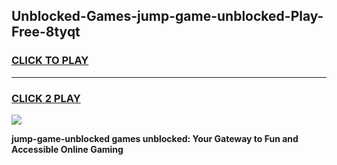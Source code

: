 
## Unblocked-Games-jump-game-unblocked-Play-Free-8tyqt
<h3>
<a href="https://premium76.site?title=jump-game-unblocked&ref=22A">CLICK TO PLAY</a></h3>
<hr>

<h3>
<a href="https://premium76.site?title=jump-game-unblocked&ref=22A">CLICK 2 PLAY</a>
  
</h3>

<a href="https://premium76.site?title=jump-game-unblocked&ref=22A"><img src="https://clearcache.store/games.png"></a>


**jump-game-unblocked games unblocked: Your Gateway to Fun and Accessible Online Gaming**
